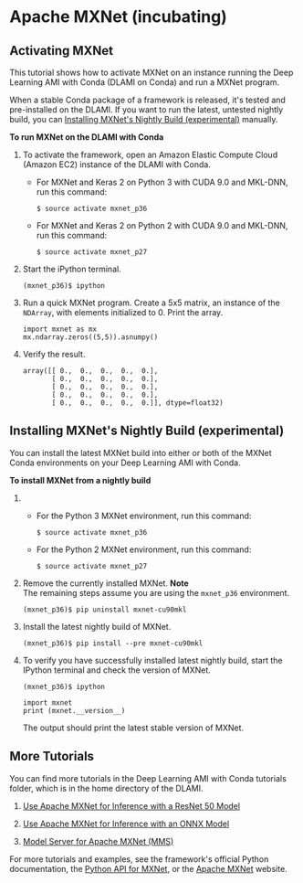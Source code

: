 # Apache MXNet \(incubating\)<a name="tutorial-mxnet"></a>

## Activating MXNet<a name="tutorial-mxnet-overview"></a>

This tutorial shows how to activate MXNet on an instance running the Deep Learning AMI with Conda \(DLAMI on Conda\) and run a MXNet program\.

When a stable Conda package of a framework is released, it's tested and pre\-installed on the DLAMI\. If you want to run the latest, untested nightly build, you can [Installing MXNet's Nightly Build \(experimental\)](#tutorial-mxnet-install) manually\. 

**To run MXNet on the DLAMI with Conda**

1. To activate the framework, open an Amazon Elastic Compute Cloud \(Amazon EC2\) instance of the DLAMI with Conda\.
   + For MXNet and Keras 2 on Python 3 with CUDA 9\.0 and MKL\-DNN, run this command:

     ```
     $ source activate mxnet_p36
     ```
   + For MXNet and Keras 2 on Python 2 with CUDA 9\.0 and MKL\-DNN, run this command:

     ```
     $ source activate mxnet_p27
     ```

1. Start the iPython terminal\.

   ```
   (mxnet_p36)$ ipython
   ```

1. Run a quick MXNet program\. Create a 5x5 matrix, an instance of the `NDArray`, with elements initialized to 0\. Print the array\.

   ```
   import mxnet as mx
   mx.ndarray.zeros((5,5)).asnumpy()
   ```

1. Verify the result\.

   ```
   array([[ 0.,  0.,  0.,  0.,  0.],
          [ 0.,  0.,  0.,  0.,  0.],
          [ 0.,  0.,  0.,  0.,  0.],
          [ 0.,  0.,  0.,  0.,  0.],
          [ 0.,  0.,  0.,  0.,  0.]], dtype=float32)
   ```

## Installing MXNet's Nightly Build \(experimental\)<a name="tutorial-mxnet-install"></a>

You can install the latest MXNet build into either or both of the MXNet Conda environments on your Deep Learning AMI with Conda\.

**To install MXNet from a nightly build**

1. 
   + For the Python 3 MXNet environment, run this command:

     ```
     $ source activate mxnet_p36
     ```
   + For the Python 2 MXNet environment, run this command:

     ```
     $ source activate mxnet_p27
     ```

1. Remove the currently installed MXNet\.
**Note**  
The remaining steps assume you are using the `mxnet_p36` environment\.

   ```
   (mxnet_p36)$ pip uninstall mxnet-cu90mkl
   ```

1. Install the latest nightly build of MXNet\.

   ```
   (mxnet_p36)$ pip install --pre mxnet-cu90mkl
   ```

1. To verify you have successfully installed latest nightly build, start the IPython terminal and check the version of MXNet\.

   ```
   (mxnet_p36)$ ipython
   ```

   ```
   import mxnet
   print (mxnet.__version__)
   ```

   The output should print the latest stable version of MXNet\.

## More Tutorials<a name="tutorial-mxnet-more"></a>

You can find more tutorials in the Deep Learning AMI with Conda tutorials folder, which is in the home directory of the DLAMI\.

1. [Use Apache MXNet for Inference with a ResNet 50 Model](tutorial-mxnet-inference-resnet50.md)

1. [Use Apache MXNet for Inference with an ONNX Model](tutorial-mxnet-inference-onnx.md)

1. [Model Server for Apache MXNet \(MMS\)](tutorial-mms.md)

For more tutorials and examples, see the framework's official Python documentation, the [Python API for MXNet](https://mxnet.apache.org/api/python.html), or the [Apache MXNet](https://mxnet.incubator.apache.org/) website\.